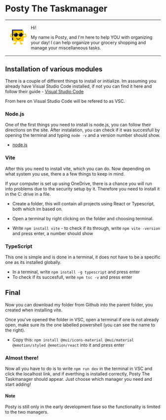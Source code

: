 # Posty The Taskmanager

<table>
  <tr>
    <td style="text-align: right; padding-left: 1rem;">
      <img src="public/posty.svg" alt="Posty Logo" style="width: 150px; height: auto;"/>
    </td>
    <td>
      <p>Hi!</p>
      <p>My name is Posty, and I'm here to help YOU with organizing your day! I can help organize your grocery shopping and manage your miscellaneous tasks.</p>
    </td>
  </tr>
</table>

## Installation of various modules

There is a couple of different things to install or initialize. Im assuming you already have Visual Studio Code installed, if not you can find it here and follow their guide - [Visual Studio Code](https://code.visualstudio.com/)

From here on Visual Studio Code will be refered to as VSC.

### Node.js

One of the first things you need to install is node.js, you can follow their directions on the site. After instalation, you can check if it was succesfull by opening the terminal and typing `node -v` and a version number should show.

- [node.js](https://nodejs.org/en/download/package-manager)

### Vite

After this you need to install vite, which you can do. Now depending on what system you use, there a a few things to keep in mind.

If your computer is set up using OneDrive, there is a chance you will run into problems due to the security setup by it. Therefore you need to install it in the C: drive in a file.

- Create a folder, this will contain all projects using React or Typescript, both which im based on.

- Open a terminal by right clicking on the folder and choosing terminal.
- Write `npm install vite` - to check if its through, write `npm vite -version` and press enter, a number should show

### TypeScript

This one is simple and is done in a terminal, it does not have to be a specific one as its installed globally.

- In a terminal, write `npm install -g typescript` and press enter
- To check if its succesfull, write `npm tsc -v` and press enter

## Final

Now you can download my folder from Github into the parent folder, you created when installing vite.

Once you've opened the folder in VSC, open a terminal if one is not already open, make sure its the one labelled powershell (you can see the name to the right).

- Copy this: `npm install @mui/icons-material @mui/material @emotion/styled @emotion/react` into it and press enter

### Almost there!

Now all you have to do is to write `npm run dev` in the terminal in VSC and click the localhost link, and if everthing is installed correctly, Posty The Taskmanager should appear.
Just choose which manager you need and start adding!

#### Note

Posty is still only in the early development fase so the functionality is limited to the two managers.

